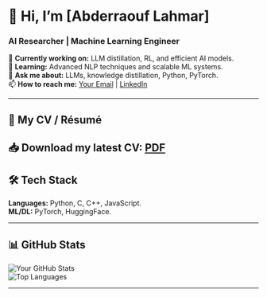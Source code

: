 # 👋 Hi, I’m [Abderraouf Lahmar]  
### **AI Researcher | Machine Learning Engineer**  

🔭 **Currently working on:** LLM distillation, RL, and efficient AI models.  
🌱 **Learning:** Advanced NLP techniques and scalable ML systems.  
💬 **Ask me about:** LLMs, knowledge distillation, Python, PyTorch.  
📫 **How to reach me:** [Your Email](abderraouf.lahmar74@gmail.com) | [LinkedIn](https://www.linkedin.com/in/abderraouf-lahmar-b24995292/)  

---

## **📄 My CV / Résumé**  
📥 Download my latest CV: **[PDF](https://github.com/abderraouf-000/abderraouf-000/cv.pdf)**  
---

## **🛠️ Tech Stack**  
**Languages:** Python, C, C++, JavaScript.  
**ML/DL:** PyTorch, HuggingFace.   

---

## **📊 GitHub Stats**  
![Your GitHub Stats](https://github-readme-stats.vercel.app/api?username=abderraouf-000&show_icons=true&theme=radical)  
![Top Languages](https://github-readme-stats.vercel.app/api/top-langs/?username=abderraouf-000&layout=compact)  

---
